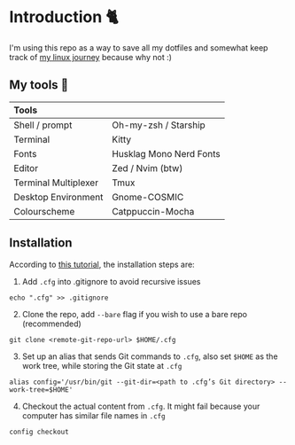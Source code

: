 # Introduction 🐈
I'm using this repo as a way to save all my dotfiles and somewhat keep track of [my linux journey](https://docs.google.com/document/d/1B-zTeHiim_inIiL5ZpCpm374C9v6SGFBlfq2XCstE50/edit?usp=sharing) because why not :)

## My tools 🔨
| Tools                |                         |
| :------------------- | :---------------------- |
| Shell / prompt       | Oh-my-zsh / Starship    | 
| Terminal             | Kitty                   |
| Fonts                | Husklag Mono Nerd Fonts |
| Editor               | Zed / Nvim (btw)        | 
| Terminal Multiplexer | Tmux                    |
| Desktop Environment  | Gnome-COSMIC            |
| Colourscheme         | Catppuccin-Mocha        |

## Installation
According to [this tutorial](https://www.ackama.com/what-we-think/the-best-way-to-store-your-dotfiles-a-bare-git-repository-explained/), the installation steps are:
1. Add `.cfg` into .gitignore to avoid recursive issues
```
echo ".cfg" >> .gitignore
```
2. Clone the repo, add `--bare` flag if you wish to use a bare repo (recommended)
```
git clone <remote-git-repo-url> $HOME/.cfg
```
3. Set up an alias that sends Git commands to `.cfg`, also set `$HOME` as the work tree, while storing the Git state at `.cfg`
```
alias config='/usr/bin/git --git-dir=<path to .cfg’s Git directory> --work-tree=$HOME'
```
4. Checkout the actual content from `.cfg`. It might fail because your computer has similar file names in `.cfg`
```
config checkout
``` 
